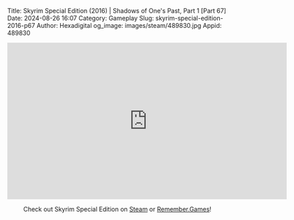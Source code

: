 Title: Skyrim Special Edition (2016) | Shadows of One's Past, Part 1 [Part 67]
Date: 2024-08-26 16:07
Category: Gameplay
Slug: skyrim-special-edition-2016-p67
Author: Hexadigital
og_image: images/steam/489830.jpg
Appid: 489830

<center><iframe src="https://www.youtube.com/embed/hWkxMjnhEJA?feature=oembed" allow="accelerometer; autoplay; encrypted-media; gyroscope; picture-in-picture" width="640" height="360" frameborder="0"></iframe>

Check out Skyrim Special Edition on [Steam](https://store.steampowered.com/app/489830/?curator_clanid=34633900) or [Remember.Games](https://remember.games/game/164/the-elder-scrolls-v-skyrim-special-edition/)!</center>